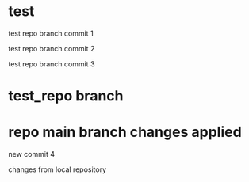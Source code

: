 # test

test  repo branch commit 1

test repo branch commit 2

test repo branch commit 3

# test_repo branch

# repo main branch changes applied

new commit 4


changes from local repository